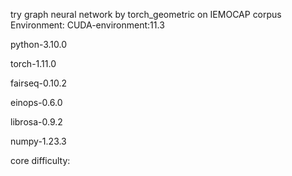 try graph neural network by torch_geometric on IEMOCAP corpus
Environment: 
CUDA-environment:11.3

python-3.10.0

torch-1.11.0

fairseq-0.10.2

einops-0.6.0

librosa-0.9.2

numpy-1.23.3

core difficulty:
